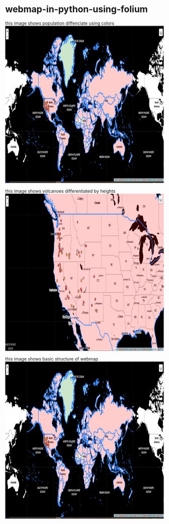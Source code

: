# webmap-in-python-using-folium
this image shows population diffenciate using colors
<img src = https://github.com/saifhamdare/webmap-in-python-using-folium/blob/main/map1.PNG height = 500 >


this image shows volcanoes differentiated by heights
<img src = https://github.com/saifhamdare/webmap-in-python-using-folium/blob/main/volcanoes.PNG height = 500 >


this image shows basic structure of webmap
<img src = https://github.com/saifhamdare/webmap-in-python-using-folium/blob/main/map1.PNG height = 500 >


